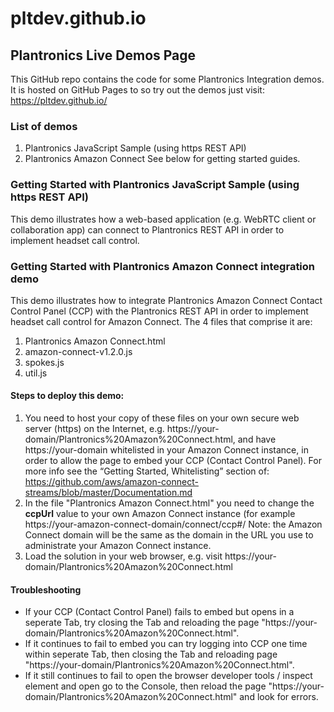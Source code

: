 # pltdev.github.io
## Plantronics Live Demos Page
This GitHub repo contains the code for some Plantronics Integration demos.
It is hosted on GitHub Pages to so try out the demos just visit: https://pltdev.github.io/
### List of demos
1. Plantronics JavaScript Sample (using https REST API)
2. Plantronics Amazon Connect
See below for getting started guides.
### Getting Started with Plantronics JavaScript Sample (using https REST API)
This demo illustrates how a web-based application (e.g. WebRTC client or collaboration app) can connect to Plantronics REST API in order to implement headset call control.
### Getting Started with Plantronics Amazon Connect integration demo
This demo illustrates how to integrate Plantronics Amazon Connect Contact Control Panel (CCP) with the Plantronics REST API in order to implement headset call control for Amazon Connect.
The 4 files that comprise it are:
1. Plantronics Amazon Connect.html
2. amazon-connect-v1.2.0.js
3. spokes.js
4. util.js
#### Steps to deploy this demo:
1. You need to host your copy of these files on your own secure web server (https) on the Internet, e.g. https://your-domain/Plantronics%20Amazon%20Connect.html, and have https://your-domain whitelisted in your Amazon Connect instance, in order to allow the page to embed your CCP (Contact Control Panel). For more info see the “Getting Started, Whitelisting” section of: https://github.com/aws/amazon-connect-streams/blob/master/Documentation.md 
2. In the file "Plantronics Amazon Connect.html" you need to change the **ccpUrl** value to your own Amazon Connect instance (for example https://your-amazon-connect-domain/connect/ccp#/ Note: the Amazon Connect domain will be the same as the domain in the URL you use to administrate your Amazon Connect instance.
3. Load the solution in your web browser, e.g. visit https://your-domain/Plantronics%20Amazon%20Connect.html
#### Troubleshooting
* If your CCP (Contact Control Panel) fails to embed but opens in a seperate Tab, try closing the Tab and reloading the page "https://your-domain/Plantronics%20Amazon%20Connect.html". 
* If it continues to fail to embed you can try logging into CCP one time within seperate Tab, then closing the Tab and reloading page "https://your-domain/Plantronics%20Amazon%20Connect.html".
* If it still continues to fail to open the browser developer tools / inspect element and open go to the Console, then reload the page "https://your-domain/Plantronics%20Amazon%20Connect.html" and look for errors.
